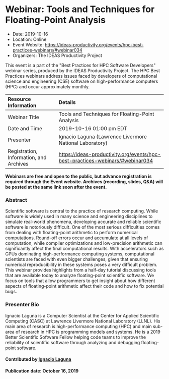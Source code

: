 













			   

<!-- Note: this label does NOT include the trailing colon -->





# Webinar: Tools and Techniques for Floating-Point Analysis

- Date: 2019-10-16
- Location: Online
- Event Website: https://ideas-productivity.org/events/hpc-best-practices-webinars/#webinar034
- Organizers: The IDEAS Productivity Project
			   
This event is a part of the "Best Practices for HPC Software
Developers" webinar series, produced by the IDEAS Productivity
Project. The HPC Best Practices webinars address issues faced by
developers of computational science and engineering (CSE) software on
high-performance computers (HPC) and occur approximately monthly.

Resource Information | Details
:--- | :---			   
Webinar Title | Tools and Techniques for Floating-Point Analysis
Date and Time | 2019-10-16 01:00 pm EDT
Presenter | Ignacio Laguna (Lawrence Livermore National Laboratory)
Registration, Information, and Archives | 	<https://ideas-productivity.org/events/hpc-best-practices-webinars/#webinar034>	   

**Webinars are free and open to the public, but advance registration is required through the Event website. Archives (recording, slides, Q&A) will be posted at the same link soon after the event.**

### Abstract
<p>Scientific software is central to the practice of research
computing. While software is widely used in many science and
engineering disciplines to simulate real-world phenomena, developing
accurate and reliable scientific software is notoriously
difficult. One of the most serious difficulties comes from dealing
with floating-point arithmetic to perform numerical
computations. Round-off errors occur and accumulate at all levels of
computation, while compiler optimizations and low-precision arithmetic
can significantly affect the final computational results. With
accelerators such as GPUs dominating high-performance computing
systems, computational scientists are faced with even bigger
challenges, given that ensuring numerical reproducibility in these
systems poses a very difficult problem. This webinar provides
highlights from a half-day tutorial discussing tools that are
available today to analyze floating-point scientific software. We
focus on tools that allow programmers to get insight about how
different aspects of floating-point arithmetic affect their code and
how to fix potential bugs.</p>



### Presenter Bio
<p>Ignacio Laguna is a Computer Scientist at the
Center for Applied Scientific Computing (CASC) at Lawrence Livermore
National Laboratory (LLNL). His main area of research is
high-performance computing (HPC) and main sub-area of research in HPC
is programming models and systems. He is a 2019 Better Scientific
Software Fellow helping code teams to improve the reliability of
scientific software through analyzing and debugging floating-point
software.</p>



#### Contributed by [Ignacio Laguna](https://github.com/ilagunap "Ignacio Laguna GitHub Profile")


#### Publication date: October 16, 2019

<!---
Publish: yes
Categories: skills
Topics: online learning
Level: 2
Prerequisites: default
Aggregate: none
--->






